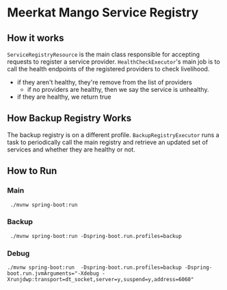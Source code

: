 # Meerkat Mango Service Registry

## How it works 

`ServiceRegistryResource` is the main class responsible for accepting requests to register a service provider. 
`HealthCheckExecutor`'s main job is to call the health endpoints of the registered providers to check livelihood. 
- if they aren't healthy, they're remove from the list of providers
  - if no providers are healthy, then we say the service is unhealthy.
- if they are healthy, we return true

## How Backup Registry Works
The backup registry is on a different profile. `BackupRegistryExecutor` runs a task to periodically call the main registry 
and retrieve an updated set of services and whether they are healthy or not. 

## How to Run

### Main
```shell
 ./mvnw spring-boot:run
```

### Backup
```shell
 ./mvnw spring-boot:run -Dspring-boot.run.profiles=backup
```

### Debug

```shell
./mvnw spring-boot:run  -Dspring-boot.run.profiles=backup -Dspring-boot.run.jvmArguments="-Xdebug -Xrunjdwp:transport=dt_socket,server=y,suspend=y,address=6060"
```
